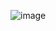 ![image](https://user-images.githubusercontent.com/67211368/180787861-74d9450c-c88e-4373-8d18-a1e0669b3131.png)

